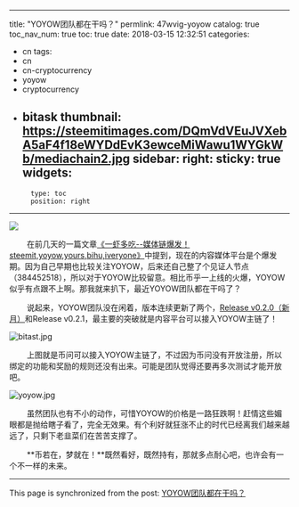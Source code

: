 
---
title: "YOYOW团队都在干吗？"
permlink: 47wvig-yoyow
catalog: true
toc_nav_num: true
toc: true
date: 2018-03-15 12:32:51
categories:
- cn
tags:
- cn
- cn-cryptocurrency
- yoyow
- cryptocurrency
- bitask
thumbnail: https://steemitimages.com/DQmVdVEuJVXebA5aF4f18eWYDdEvK3ewceMiWawu1WYGkWb/mediachain2.jpg
sidebar:
    right:
        sticky: true
widgets:
    -
        type: toc
        position: right
---


![](https://steemitimages.com/DQmVdVEuJVXebA5aF4f18eWYDdEvK3ewceMiWawu1WYGkWb/mediachain2.jpg)

&nbsp;&nbsp;&nbsp;&nbsp;&nbsp;&nbsp;&nbsp;&nbsp;在前几天的一篇文章[《一虾多吃--媒体链爆发！ steemit,yoyow,yours,bihu,iveryone》](https://steemit.com/cn/@lemooljiang/steemit-yoyow-yours-bihu-iveryone)中提到，现在的内容媒体平台是个爆发期。因为自己早期也比较关注YOYOW，后来还自己整了个见证人节点（384452518），所以对于YOYOW比较留意。相比币乎一上线的火爆，YOYOW似乎有点跟不上啊。那我就来扒下，最近YOYOW团队都在干吗了？

&nbsp;&nbsp;&nbsp;&nbsp;&nbsp;&nbsp;&nbsp;&nbsp;说起来，YOYOW团队没在闲着，版本连续更新了两个，[Release v0.2.0（新月）](https://www.yoyow123.com/thread-337-1-1.html)和Release v0.2.1，最主要的突破就是内容平台可以接入YOYOW主链了！

![bitast.jpg](https://steemitimages.com/DQmPiuCCrNRLqpP3qZqdU4aXYbmPdarvRQdMtJXgurzXP33/bitast.jpg)

&nbsp;&nbsp;&nbsp;&nbsp;&nbsp;&nbsp;&nbsp;&nbsp;上图就是币问可以接入YOYOW主链了，不过因为币问没有开放注册，所以绑定的功能和奖励的规则还没有出来。可能是团队觉得还要再多次测试才能开放吧。

![yoyow.jpg](https://steemitimages.com/DQmZ41jSeuVG1VhfwQUXVrqucWBkW2TMmob7RmirGmt9aPb/yoyow.jpg)

&nbsp;&nbsp;&nbsp;&nbsp;&nbsp;&nbsp;&nbsp;&nbsp;虽然团队也有不小的动作，可惜YOYOW的价格是一路狂跌啊！赶情这些媚眼都是抛给瞎子看了，完全无效果。有个利好就狂涨不止的时代已经离我们越来越远了，只剩下老韭菜们在苦苦支撑了。

&nbsp;&nbsp;&nbsp;&nbsp;&nbsp;&nbsp;&nbsp;&nbsp;**币若在，梦就在！**既然看好，既然持有，那就多点耐心吧，也许会有一个不一样的未来。

- - -

This page is synchronized from the post: [YOYOW团队都在干吗？](https://steemit.com/@lemooljiang/47wvig-yoyow)
